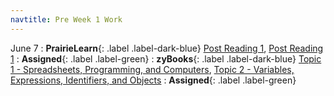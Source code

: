```yaml
---
navtitle: Pre Week 1 Work
---
```

June 7
: **PrairieLearn**{: .label .label-dark-blue} [Post Reading 1](#), [Post Reading 1](#)
    : **Assigned**{: .label .label-green} 
: **zyBooks**{: .label .label-dark-blue} [Topic 1 - Spreadsheets, Programming, and Computers](#), [Topic 2 - Variables, Expressions, Identifiers, and Objects](#)
    : **Assigned**{: .label .label-green} 

